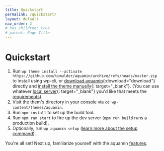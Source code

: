 ```yaml
---
title: Quickstart
permalink: /quickstart/
layout: default
nav_order: 2
# has_children: true
# parent: Page Title
---
```


# Quickstart

1. Run `wp theme install --activate https://github.com/tcmulder/aquamin/archive/refs/heads/master.zip` to install using wp-cli, or [download aquamin](https://github.com/tcmulder/aquamin/archive/refs/heads/master.zip){:download="download"} directly and [install the theme manually](https://wordpress.org/support/article/using-themes/#adding-new-themes-using-the-administration-screens){: target="_blank"}. (You can use whatever [local server](https://wordpress.org/support/article/installing-wordpress-on-your-own-computer/){: target="_blank"} you'd like that meets the [requirements](/features/requirements/)).
2. Visit the them's directory in your console via `cd wp-content/themes/aquamin`.
3. Run `npm install` to set up the build tool.
4. Run `npm run start` to fire up the dev server (`npm run build` runs a production build).
5. Optionally, run `wp aquamin setup` ([learn more about the setup command](/features/wp-cli/#wp-aquamin-setup)).

You're all set! Next up, familiarize yourself with the aquamin [features](/features/).
